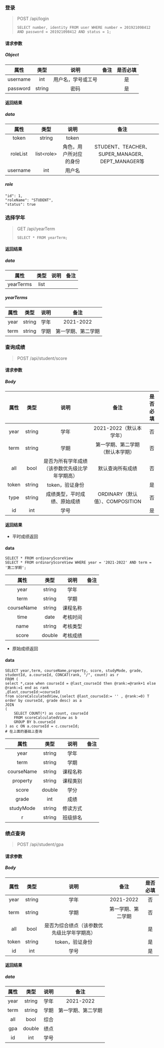 ### 登录

> POST  /api/login
>
> ```
> SELECT number, identity FROM user WHERE number = 201921098412 AND password = 201921098412 AND status = 1;
> ```

#### 请求参数

##### Object

|   属性   |  类型  |        说明        | 备注 | 是否必填 |
| :------: | :----: | :----------------: | :--: | :------: |
| username |  int   | 用户名，学号或工号 |      |    是    |
| password | string |        密码        |      |    是    |

#### 返回结果

##### data

|   属性   |    类型     |          说明          |                      备注                       |
| :------: | :---------: | :--------------------: | :---------------------------------------------: |
|  token   |   string    |         token          |                                                 |
| roleList | list\<role> | 角色，用户所对应的身份 | STUDENT、TEACHER、SUPER_MANAGER、DEPT_MANAGER等 |
| username |     int     |         用户名         |                                                 |

##### role

```
"id": 1,
"roleName": "STUDENT",
"status": true
```



### 选择学年

> GET /api/yearTerm
>
> ```
> SELECT * FROM yearTerm;
> ```

#### 返回结果

##### data

|   属性    | 类型 | 说明 | 备注 |
| :-------: | :--: | :--: | :--: |
| yearTerms | list |      |      |

##### yearTerms

| 属性 |  类型  | 说明 |        备注        |
| :--: | :----: | :--: | :----------------: |
| year | string | 学年 |     2021-2022      |
| term | string | 学期 | 第一学期、第二学期 |



### 查询成绩

> POST /api/student/score

#### 请求参数

##### Body

| 属性  |  类型  |                      说明                      |               备注               | 是否必填 |
| :---: | :----: | :--------------------------------------------: | :------------------------------: | :------: |
| year  | string |                      学年                      |     2021-2022（默认本学年）      |    否    |
| term  | string |                      学期                      | 第一学期、第二学期（默认本学期） |    否    |
|  all  |  bool  | 是否为所有学年成绩（该参数优先级比学年学期高） |         默认查询所有成绩         |    否    |
| token | string |                token，验证身份                 |                                  |    是    |
| type  | string |          成绩类型，平时成绩、原始成绩          | ORDINARY（默认值）、COMPOSITION  |    否    |
|  id   |  int   |                      学号                      |                                  |    是    |

#### 返回结果

- 平时成绩返回

#### data

```
SELECT * FROM ordinaryScoreView
SELECT * FROM ordinaryScoreView WHERE year = '2021-2022' AND term = '第二学期';
```

|    属性    |  类型  |   说明   | 备注 |
| :--------: | :----: | :------: | :--: |
|    year    | string |   学年   |      |
|    term    | string |   学期   |      |
| courseName | string | 课程名称 |      |
|    time    |  date  | 考核时间 |      |
|    name    | string | 考核类型 |      |
|   score    | double | 考核成绩 |      |

- 原始成绩返回

#### data

```
SELECT year,term, courseName,property, score, studyMode, grade, studentId, a.courseId, CONCAT(rank, "/", count) as r
FROM (
select *,case when courseId = @last_courseId then @rank:=@rank+1 else @rank:=1 end as rank
,@last_courseId:=courseId
from scoreCalculatedView,(select @last_courseId:= '' , @rank:=0) T
order by courseId, grade desc) as a
JOIN
(
    SELECT COUNT(*) as count, courseId
    FROM scoreCalculatedView as b
    GROUP BY b.courseId
) as c ON a.courseId = c.courseId;
# 在上面的基础上查询
```

|    属性    |  类型  |   说明   | 备注 |
| :--------: | :----: | :------: | :--: |
|    year    | string |   学年   |      |
|    term    | string |   学期   |      |
| courseName | string | 课程名称 |      |
|  property  | string | 课程类别 |      |
|   score    | double |   学分   |      |
|   grade    |  int   |   成绩   |      |
| studyMode  | string | 修读方式 |      |
|     r      | string | 班级排名 |      |



### 绩点查询

> POST /api/student/gpa

#### 请求参数

##### Body

| 属性  |  类型  |                    说明                    |        备注        | 是否必填 |
| :---: | :----: | :----------------------------------------: | :----------------: | :------: |
| year  | string |                    学年                    |     2021-2022      |    否    |
| term  | string |                    学期                    | 第一学期、第二学期 |    否    |
|  all  |  bool  | 是否为综合绩点（该参数优先级比学年学期高） |                    |    是    |
| token | string |              token，验证身份               |                    |    是    |
|  id   |  int   |                    学号                    |                    |    是    |

#### 返回结果

##### data

| 属性 |  类型  | 说明 |        备注        |
| :--: | :----: | :--: | :----------------: |
| year | string | 学年 |     2021-2022      |
| term | string | 学期 | 第一学期、第二学期 |
| all  |  bool  | 综合 |                    |
| gpa  | double | 绩点 |                    |
|  id  |  int   | 学号 |                    |

